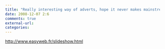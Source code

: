 ```yaml
---
title: "Really interesting way of adverts, hope it never makes mainstream thou. "
date: 2008-12-07 2:6
comments: true
external-url:
categories:
---
```

<http://www.easyweb.fr/slideshow.html>
